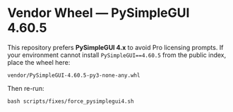 # Vendor Wheel — PySimpleGUI 4.60.5

This repository prefers **PySimpleGUI 4.x** to avoid Pro licensing prompts.
If your environment cannot install `PySimpleGUI==4.60.5` from the public index, place the wheel here:

```
vendor/PySimpleGUI-4.60.5-py3-none-any.whl
```

Then re-run:
```
bash scripts/fixes/force_pysimplegui4.sh
```
